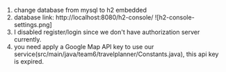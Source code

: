1. change database from mysql to h2 embedded
2. database link: http://localhost:8080/h2-console/
![h2-console-settings.png]
3. I disabled register/login since we don't have authorization server currently.
4. you need apply a Google Map API key to use our service(src/main/java/team6/travelplanner/Constants.java), this api key is expired.